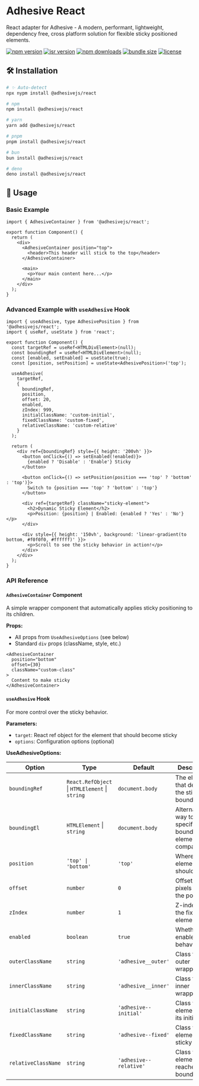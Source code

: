 # Adhesive React

React adapter for Adhesive - A modern, performant, lightweight, dependency free, cross platform solution for flexible sticky positioned elements.

[![npm version](https://img.shields.io/npm/v/@adhesivejs/react?color=4c207d)](https://npmjs.com/package/@adhesivejs/react)
[![jsr version](https://img.shields.io/jsr/v/@adhesivejs/react?color=4c207d)](https://jsr.io/@adhesivejs/react)
[![npm downloads](https://img.shields.io/npm/dm/@adhesivejs/react?color=4c207d)](https://npm.chart.dev/@adhesivejs/react)
[![bundle size](https://img.shields.io/bundlephobia/minzip/@adhesivejs/react?color=4c207d)](https://bundlephobia.com/package/@adhesivejs/react)
[![license](https://img.shields.io/github/license/adhesivejs/adhesive?color=4c207d)](https://github.com/adhesivejs/adhesive/blob/main/LICENSE)

## 🛠️ Installation

```sh
# ✨ Auto-detect
npx nypm install @adhesivejs/react

# npm
npm install @adhesivejs/react

# yarn
yarn add @adhesivejs/react

# pnpm
pnpm install @adhesivejs/react

# bun
bun install @adhesivejs/react

# deno
deno install @adhesivejs/react
```

## 🎨 Usage

### Basic Example

```tsx
import { AdhesiveContainer } from '@adhesivejs/react';

export function Component() {
  return (
    <div>
      <AdhesiveContainer position="top">
        <header>This header will stick to the top</header>
      </AdhesiveContainer>

      <main>
        <p>Your main content here...</p>
      </main>
    </div>
  );
}
```

### Advanced Example with `useAdhesive` Hook

```tsx
import { useAdhesive, type AdhesivePosition } from '@adhesivejs/react';
import { useRef, useState } from 'react';

export function Component() {
  const targetRef = useRef<HTMLDivElement>(null);
  const boundingRef = useRef<HTMLDivElement>(null);
  const [enabled, setEnabled] = useState(true);
  const [position, setPosition] = useState<AdhesivePosition>('top');

  useAdhesive(
    targetRef,
    {
      boundingRef,
      position,
      offset: 20,
      enabled,
      zIndex: 999,
      initialClassName: 'custom-initial',
      fixedClassName: 'custom-fixed',
      relativeClassName: 'custom-relative'
    }
  );

  return (
    <div ref={boundingRef} style={{ height: '200vh' }}>
      <button onClick={() => setEnabled(!enabled)}>
        {enabled ? 'Disable' : 'Enable'} Sticky
      </button>

      <button onClick={() => setPosition(position === 'top' ? 'bottom' : 'top')}>
        Switch to {position === 'top' ? 'bottom' : 'top'}
      </button>

      <div ref={targetRef} className="sticky-element">
        <h2>Dynamic Sticky Element</h2>
        <p>Position: {position} | Enabled: {enabled ? 'Yes' : 'No'}</p>
      </div>

      <div style={{ height: '150vh', background: 'linear-gradient(to bottom, #f0f0f0, #ffffff)' }}>
        <p>Scroll to see the sticky behavior in action!</p>
      </div>
    </div>
  );
}
```

### API Reference

#### `AdhesiveContainer` Component

A simple wrapper component that automatically applies sticky positioning to its children.

**Props:**

- All props from `UseAdhesiveOptions` (see below)
- Standard `div` props (className, style, etc.)

```tsx
<AdhesiveContainer
  position="bottom"
  offset={30}
  className="custom-class"
>
  Content to make sticky
</AdhesiveContainer>
```

#### `useAdhesive` Hook

For more control over the sticky behavior.

**Parameters:**

- `target`: React ref object for the element that should become sticky
- `options`: Configuration options (optional)

**UseAdhesiveOptions:**

| Option | Type | Default | Description |
|--------|------|---------|-------------|
| `boundingRef` | `React.RefObject` \| `HTMLElement` \| `string` | `document.body` | The element that defines the sticky boundaries |
| `boundingEl` | `HTMLElement` \| `string` | `document.body` | Alternative way to specify bounding element (for compatibility) |
| `position` | `'top' \| 'bottom'` | `'top'` | Where the element should stick |
| `offset` | `number` | `0` | Offset in pixels from the position |
| `zIndex` | `number` | `1` | Z-index for the fixed element |
| `enabled` | `boolean` | `true` | Whether to enable sticky behavior |
| `outerClassName` | `string` | `'adhesive__outer'` | Class for the outer wrapper |
| `innerClassName` | `string` | `'adhesive__inner'` | Class for the inner wrapper |
| `initialClassName` | `string` | `'adhesive--initial'` | Class when element is in its initial state |
| `fixedClassName` | `string` | `'adhesive--fixed'` | Class when element is sticky |
| `relativeClassName` | `string` | `'adhesive--relative'` | Class when element reaches its boundary |
